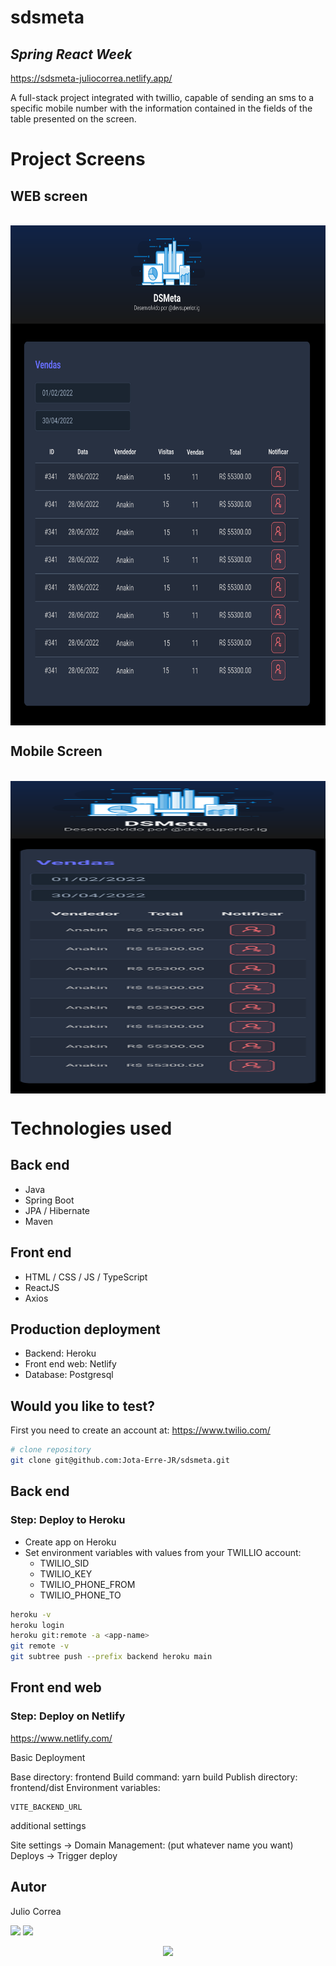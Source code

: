 # sdsmeta

## ***Spring React Week***

https://sdsmeta-juliocorrea.netlify.app/

<div aling = "jusify">

A full-stack project integrated with twillio, capable of sending an sms to a specific mobile number with the information contained in the fields of the table presented on the screen.
</div>

# Project Screens
## WEB screen
<div style="display: inline_block"><br>
  <img align="center" alt="WEB-SCREEN" height="800" width="1200" src="https://github.com/Jota-Erre-JR/sdsmeta/blob/main/assets/img/sdsmetaweb.svg">
  </div>
  
## Mobile Screen
<div style="display: inline_block"><br>
  <img align="center" alt="WEB-SCREEN" height="500" width="800" src="https://github.com/Jota-Erre-JR/sdsmeta/blob/main/assets/img/sdsmetamobile.svg">
  </div>

# Technologies used
## Back end
- Java
- Spring Boot
- JPA / Hibernate
- Maven
## Front end
- HTML / CSS / JS / TypeScript
- ReactJS
- Axios
## Production deployment
- Backend: Heroku
- Front end web: Netlify
- Database: Postgresql
## Would you like to test?

First you need to create an account at:
https://www.twilio.com/

```bash
# clone repository
git clone git@github.com:Jota-Erre-JR/sdsmeta.git
```

## Back end
### Step: Deploy to Heroku

- Create app on Heroku
- Set environment variables with values from your TWILLIO account:
  - TWILIO_SID
  - TWILIO_KEY
  - TWILIO_PHONE_FROM
  - TWILIO_PHONE_TO

```bash
heroku -v
heroku login
heroku git:remote -a <app-name>
git remote -v
git subtree push --prefix backend heroku main
```

## Front end web
### Step: Deploy on Netlify
https://www.netlify.com/

Basic Deployment

Base directory: frontend
Build command: yarn build
Publish directory: frontend/dist
Environment variables:
```
VITE_BACKEND_URL
```
additional settings

Site settings -> Domain Management: (put whatever name you want)
Deploys -> Trigger deploy

## Autor

Julio Correa

<a href = "https://github.com/Jota-Erre-JR" target="_blank"><img src = "https://img.shields.io/badge/GitHub-100000?style=for-the-badge&logo=github&logoColor=white" target="_blank"></a>
<a href = "https://www.linkedin.com/in/julio-cesar-correa" target="_blank"><img src = "https://img.shields.io/badge/LinkedIn-0077B5?style=for-the-badge&logo=linkedin&logoColor=white" target="_blank"></a>

<div align="center">
  <a href="https://github.com/Jota-Erre-JR/sdsmeta">
  <img height="180em" src="https://github-readme-stats.vercel.app/api/top-langs/?username=Jota-Erre-JR&layout=compact&langs_count=7&theme=dracula"/>
    </div>
